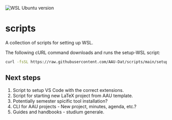 ![WSL Ubuntu version](https://img.shields.io/badge/WSL%202-Ubuntu%2020.04-orange.svg)

# scripts
A collection of scripts for setting up WSL.

The following cURL command downloads and runs the setup-WSL script:
```bash
curl -fsSL https://raw.githubusercontent.com/AAU-Dat/scripts/main/setup-WSL.sh | bash 
```

## Next steps
1. Script to setup VS Code with the correct extensions.
2. Script for starting new LaTeX project from AAU template.
3. Potentially semester spicific tool installation?
4. CLI for AAU projects - New project, minutes, agenda, etc.?
5. Guides and handbooks - studium generale.
